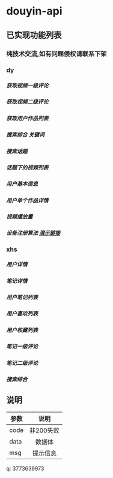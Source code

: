 # douyin-api
## 已实现功能列表

### 纯技术交流,如有问题侵权请联系下架

### dy
##### 获取视频一级评论
##### 获取视频二级评论
##### 获取用户作品列表
##### 搜索综合 关键词
##### 搜索话题
##### 话题下的视频列表
##### 用户基本信息
##### 用户单个作品详情
##### 视频播放量
##### 设备注册算法 **[演示链接](https://www.linkupapi.top/archives/1710562583132)**

### xhs
##### 用户详情
##### 笔记详情
##### 用户笔记列表
##### 用户喜欢列表
##### 用户收藏列表
##### 笔记一级评论
##### 笔记二级评论
##### 搜索综合

## 说明
参数|说明|
--|:--:|
code|非200失败|
data|数据体|
msg|提示信息|

q: 3773639973
